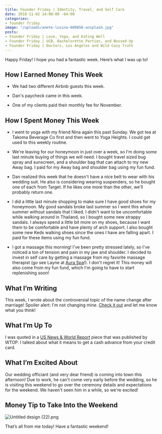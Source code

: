 ```yaml
---
title: Founder Friday | Identity, Travel, and Self Care
date: 2018-11-02 14:00:00 -04:00
categories:
- founder friday
image: "/uploads/anete-lusina-609856-unsplash.jpg"
posts:
- Founder Friday | Love, Yoga, and Eating Well
- Founder Friday | UCB, Bachelorette Parties, and Bossed Up
- Founder Friday | Doctors, Los Angeles and Wild Cozy Truth
---
```


Happy Friday! I hope you had a fantastic week. Here’s what I was up to!

## **How I Earned Money This Week**

* We had two different Airbnb guests this week.

* Dan's paycheck came in this week.

* One of my clients paid their monthly fee for November. 

## **How I Spent Money This Week**

* I went to yoga with my friend Nina again this past Sunday. We got tea at Takoma Beverage Co first and then went to Yoga Heights. I could get used to this weekly routine.

* We're leaving for our honeymoon in just over a week, so I'm doing some last minute buying of things we will need. I bought travel sized bug spray and sunscreen, and a shoulder bag that can attach to my new Away bag. I paid for my Away bag and shoulder bag using my fun fund.

* Dan realized this week that he doesn't have a nice belt to wear with his wedding suit. He also is considering wearing suspenders, so he bought one of each from Target. If he likes one more than the other, we'll probably return one.

* I did a little last minute shopping to make sure I have good shoes for my honeymoon. My good sandals broke last summer so I went this whole summer without sandals that I liked. I didn't want to be uncomfortable while walking around in Thailand, so I bought some new strappy sandals. I always spend a little bit more on my shoes, because I want them to be comfortable and have plenty of arch support. I also bought some new Keds walking shoes since the ones I have are falling apart. I paid for these items using my fun fund.

* I got a massage this morning! I've been pretty stressed lately, so I've noticed a ton of tension and pain in my jaw and shoulder. I decided to invest in self care by getting a massage from my favorite massage therapist (go see Layne at [Aura Spa](https://auraspa.net/)!). I don't regret it! This money will also come from my fun fund, which I'm going to have to start replenishing soon!

## **What I’m Writing**

This week, I wrote about the controversial topic of the name change after marriage! Spoiler alert: I'm not changing mine. [Check it out](https://www.maggiegermano.com/blog/why-im-keeping-my-name-after-i-get-married/) and let me know what you think!

## **What I’m Up To**

I was quoted in a [US News & World Report](https://wtop.com/news/2018/10/can-you-buy-a-money-order-with-a-credit-card/) piece that was published by WTOP. I talked about what it means to get a cash advance from your credit card.

## **What I’m Excited About**

Our wedding officiant (and very dear friend) is coming into town this afternoon! Due to work, he can't come very early before the wedding, so he is visiting this weekend to go over the ceremony details and expectations for the weekend. We haven't seen him in a while, so we're excited!

## **Money Tip to Take Into the Weekend**

![Untitled design (22).png](/uploads/Untitled%20design%20(22).png)

That’s all from me today! Have a fantastic weekend!